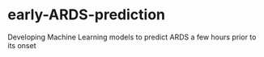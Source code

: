 # early-ARDS-prediction
Developing Machine Learning models to predict ARDS a few hours prior to its onset
